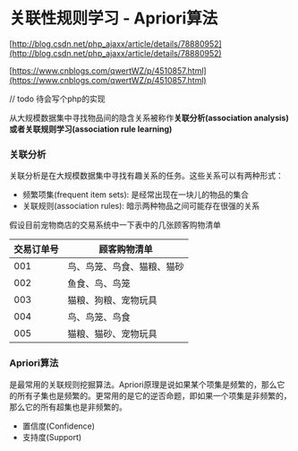 # 关联性规则学习 - Apriori算法


[http://blog.csdn.net/php_ajaxx/article/details/78880952](http://blog.csdn.net/php_ajaxx/article/details/78880952)


[https://www.cnblogs.com/qwertWZ/p/4510857.html](https://www.cnblogs.com/qwertWZ/p/4510857.html)

// todo 待会写个php的实现

从大规模数据集中寻找物品间的隐含关系被称作**关联分析(association analysis)**或者**关联规则学习(association rule learning)**

### 关联分析
关联分析是在大规模数据集中寻找有趣关系的任务。这些关系可以有两种形式：
* 频繁项集(frequent item sets): 是经常出现在一块儿的物品的集合
* 关联规则(association rules): 暗示两种物品之间可能存在很强的关系

假设目前宠物商店的交易系统中一下表中的几张顾客购物清单

| 交易订单号    | 顾客购物清单 |
| --------    | ------------ |
| 001         | 鸟、鸟笼、鸟食、猫粮、猫砂 |   
| 002         | 鱼食、鸟、鸟笼       |  
| 003         | 猫粮、狗粮、宠物玩具  |
| 004         | 鸟、鸟笼、鸟食  |
| 005         | 猫粮、猫砂、宠物玩具  |




### Apriori算法

是最常用的关联规则挖掘算法。Apriori原理是说如果某个项集是频繁的，那么它的所有子集也是频繁的。更常用的是它的逆否命题，即如果一个项集是非频繁的，那么它的所有超集也是非频繁的。


* 置信度(Confidence)
* 支持度(Support)
